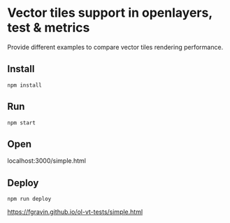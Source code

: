 # Vector tiles support in openlayers, test & metrics
Provide different examples to compare vector tiles rendering performance.
## Install
```
npm install
```
## Run
```
npm start
```
## Open

localhost:3000/simple.html

## Deploy

```
npm run deploy
```

https://fgravin.github.io/ol-vt-tests/simple.html